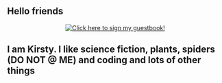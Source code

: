 ## Hello friends

<p align="center">
  <a href="https://gist.github.com/dereknahman/067d385064f31fc470a68fff3f9888c2#file-catonpiano-gif">
    <img src="https://gist.github.com/dereknahman/067d385064f31fc470a68fff3f9888c2/raw/a8519fe87018cda7671e59dee231d93d88bb8f31/CATONPIANO.gif" alt="Click here to sign my guestbook!">
  </a>
</p>

## I am Kirsty. I like science fiction, plants, spiders (DO NOT @ ME) and coding and lots of other things